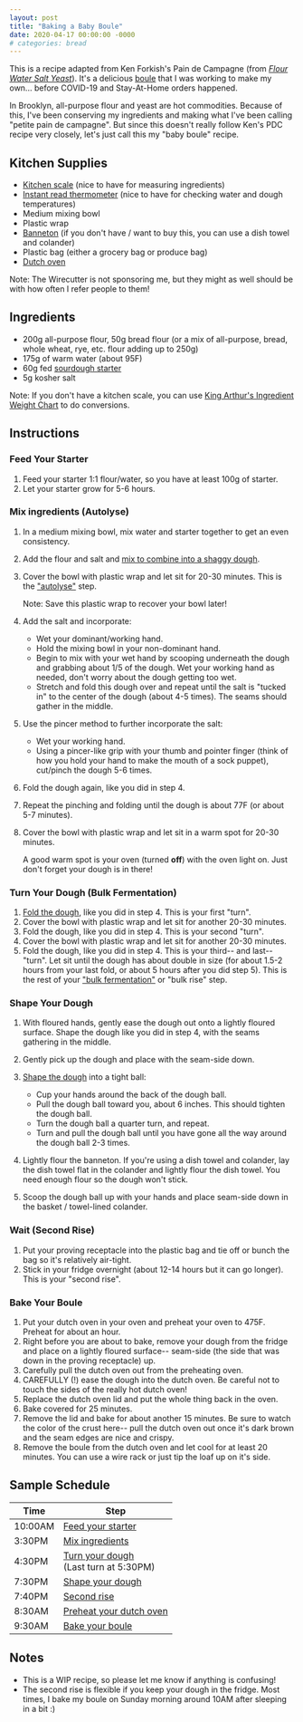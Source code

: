 ```yaml
---
layout: post
title: "Baking a Baby Boule"
date: 2020-04-17 00:00:00 -0000
# categories: bread
---
```


This is a recipe adapted from Ken Forkish's Pain de Campagne (from [_Flour Water Salt Yeast_](https://kensartisan.com/flour-water-salt-yeast)). It's a delicious [boule](https://www.kingarthurflour.com/blog/2018/05/31/shaping-a-boule) that I was working to make my own... before COVID-19 and Stay-At-Home orders happened.

In Brooklyn, all-purpose flour and yeast are hot commodities. Because of this, I've been conserving my ingredients and making what I've been calling "petite pain de campagne". But since this doesn't really follow Ken's PDC recipe very closely, let's just call this my "baby boule" recipe.

## Kitchen Supplies

- [Kitchen scale](https://thewirecutter.com/reviews/best-kitchen-scale/) (nice to have for measuring ingredients)
- [Instant read thermometer](https://thewirecutter.com/reviews/the-best-instant-read-thermometer/) (nice to have for checking water and dough temperatures)
- Medium mixing bowl
- Plastic wrap
- [Banneton](https://smile.amazon.com/gp/product/B07F6SBW7C/ref=ppx_yo_dt_b_search_asin_title?ie=UTF8&psc=1) (if you don't have / want to buy this, you can use a dish towel and colander)
- Plastic bag (either a grocery bag or produce bag)
- [Dutch oven](https://thewirecutter.com/reviews/best-dutch-oven/)

Note: The Wirecutter is not sponsoring me, but they might as well should be with how often I refer people to them!

## Ingredients

- 200g all-purpose flour, 50g bread flour (or a mix of all-purpose, bread, whole wheat, rye, etc. flour adding up to 250g)
- 175g of warm water (about 95F)
- 60g fed [sourdough starter](https://www.kingarthurflour.com/blog/2012/04/05/creating-your-own-sourdough-starter-the-path-to-great-bread)
- 5g kosher salt

Note: If you don't have a kitchen scale, you can use [King Arthur's Ingredient Weight Chart](https://www.kingarthurflour.com/learn/ingredient-weight-chart) to do conversions.

## Instructions

### Feed Your Starter

1. Feed your starter 1:1 flour/water, so you have at least 100g of starter.
2. Let your starter grow for 5-6 hours.

### Mix ingredients (Autolyse)

1. In a medium mixing bowl, mix water and starter together to get an even consistency.
2. Add the flour and salt and [mix to combine into a shaggy dough](https://www.youtube.com/watch?v=C4tgEQw4ibs).
3. Cover the bowl with plastic wrap and let sit for 20-30 minutes. This is the ["autolyse"](https://www.kingarthurflour.com/blog/2017/09/29/using-the-autolyse-method) step.

    Note: Save this plastic wrap to recover your bowl later!

4. Add the salt and incorporate:

    - Wet your dominant/working hand.
    - Hold the mixing bowl in your non-dominant hand.
    - Begin to mix with your wet hand by scooping underneath the dough and grabbing about 1/5 of the dough. Wet your working hand as needed, don't worry about the dough getting too wet.
    - Stretch and fold this dough over and repeat until the salt is "tucked in" to the center of the dough (about 4-5 times). The seams should gather in the middle.

5. Use the pincer method to further incorporate the salt:

    - Wet your working hand.
    - Using a pincer-like grip with your thumb and pointer finger (think of how you hold your hand to make the mouth of a sock puppet), cut/pinch the dough 5-6 times.

6. Fold the dough again, like you did in step 4.
7. Repeat the pinching and folding until the dough is about 77F (or about 5-7 minutes).     
8. Cover the bowl with plastic wrap and let sit in a warm spot for 20-30 minutes.

    A good warm spot is your oven (turned **off**) with the oven light on. Just don't forget your dough is in there!

### Turn Your Dough (Bulk Fermentation)

1. [Fold the dough](https://www.youtube.com/watch?v=CQHuWDEo3SA), like you did in step 4. This is your first "turn".
2. Cover the bowl with plastic wrap and let sit for another 20-30 minutes.
3. Fold the dough, like you did in step 4. This is your second "turn".
4. Cover the bowl with plastic wrap and let sit for another 20-30 minutes.
5. Fold the dough, like you did in step 4. This is your third-- and last-- "turn". Let sit until the dough has about double in size (for about 1.5-2 hours from your last fold, or about 5 hours after you did step 5). This is the rest of your ["bulk fermentation"](https://www.kingarthurflour.com/blog/2019/07/22/bread-dough-bulk-fermentation) or "bulk rise" step.

### Shape Your Dough

1. With floured hands, gently ease the dough out onto a lightly floured surface. Shape the dough like you did in step 4, with the seams gathering in the middle.
2. Gently pick up the dough and place with the seam-side down.
3. [Shape the dough](https://www.youtube.com/watch?v=MPdedk9gJLQ) into a tight ball:

    - Cup your hands around the back of the dough ball.
    - Pull the dough ball toward you, about 6 inches. This should tighten the dough ball.
    - Turn the dough ball a quarter turn, and repeat.
    - Turn and pull the dough ball until you have gone all the way around the dough ball 2-3 times.

4. Lightly flour the banneton. If you're using a dish towel and colander, lay the dish towel flat in the colander and lightly flour the dish towel. You need enough flour so the dough won't stick.
5. Scoop the dough ball up with your hands and place seam-side down in the basket / towel-lined colander.

### Wait (Second Rise)

1. Put your proving receptacle into the plastic bag and tie off or bunch the bag so it's relatively air-tight.
2. Stick in your fridge overnight (about 12-14 hours but it can go longer). This is your "second rise".

### Bake Your Boule

1. Put your dutch oven in your oven and preheat your oven to 475F. Preheat for about an hour.
2. Right before you are about to bake, remove your dough from the fridge and place on a lightly floured surface-- seam-side (the side that was down in the proving receptacle) up.
3. Carefully pull the dutch oven out from the preheating oven.
4. CAREFULLY (!) ease the dough into the dutch oven. Be careful not to touch the sides of the really hot dutch oven!
5. Replace the dutch oven lid and put the whole thing back in the oven.
6. Bake covered for 25 minutes.
7. Remove the lid and bake for about another 15 minutes. Be sure to watch the color of the crust here-- pull the dutch oven out once it's dark brown and the seam edges are nice and crispy.
8. Remove the boule from the dutch oven and let cool for at least 20 minutes. You can use a wire rack or just tip the loaf up on it's side.

## Sample Schedule

 Time   | Step
--------|-------
10:00AM | [Feed your starter](#feed-your-starter)
3:30PM  | [Mix ingredients](#mix-ingredients-autolyse)
4:30PM  | [Turn your dough](#turn-your-dough-bulk-fermentation) <br>(Last turn at 5:30PM)
7:30PM  | [Shape your dough](#shape-your-dough)
7:40PM  | [Second rise](#wait-second-rise)
8:30AM  | [Preheat your dutch oven](#bake-your-boule)
9:30AM  | [Bake your boule](#bake-your-boule)

## Notes

- This is a WIP recipe, so please let me know if anything is confusing!
- The second rise is flexible if you keep your dough in the fridge. Most times, I bake my boule on Sunday morning around 10AM after sleeping in a bit :)

